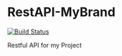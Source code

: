 # RestAPI-MyBrand
[![Build Status](https://travis-ci.org/MugiranezaJ/RestAPI-MyBrand.svg?branch=master)](https://travis-ci.org/MugiranezaJ/RestAPI-MyBrand)

Restful API for my Project
